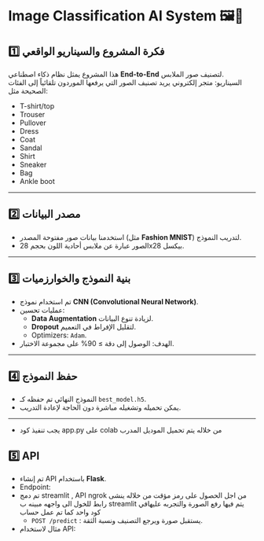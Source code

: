 # Image Classification AI System 🖼️🤖

## 1️⃣ فكرة المشروع والسيناريو الواقعي

هذا المشروع يمثل نظام ذكاء اصطناعي **End-to-End** لتصنيف صور الملابس.  
السيناريو: متجر إلكتروني يريد تصنيف الصور التي يرفعها الموردون تلقائياً إلى الفئات الصحيحة مثل:

- T-shirt/top
- Trouser
- Pullover
- Dress
- Coat
- Sandal
- Shirt
- Sneaker
- Bag
- Ankle boot

---

## 2️⃣ مصدر البيانات

- استخدمنا بيانات صور مفتوحة المصدر (مثل **Fashion MNIST**) لتدريب النموذج.
- الصور عبارة عن ملابس أحادية اللون بحجم 28x28 بيكسل.

---

## 3️⃣ بنية النموذج والخوارزميات

- تم استخدام نموذج **CNN (Convolutional Neural Network)**.
- عمليات تحسين:
  - **Data Augmentation** لزيادة تنوع البيانات.
  - **Dropout** لتقليل الإفراط في التعميم.
  - Optimizers: `Adam`.
- الهدف: الوصول إلى دقة ≥ 90% على مجموعة الاختبار.

---

## 4️⃣ حفظ النموذج

- النموذج النهائي تم حفظه كـ `best_model.h5`.
- يمكن تحميله وتشغيله مباشرة دون الحاجة لإعادة التدريب.

---

- يجب تنفيذ كود app.py على colab من خلاله يتم تحميل الموديل المدرب

## 5️⃣ API

- تم إنشاء API باستخدام **Flask**.
- Endpoint:
- تم دمج streamlit , API ngrok من اجل الحصول على رمز مؤقت من خلاله ينشى رابط للخول الى واجهه مبينه ب streamlit يتم فيها رفع الصورة والتجربه عليهافي كود واحد كما تم عمل حساب
  - `POST /predict` : يستقبل صورة ويرجع التصنيف ونسبة الثقة.
- مثال لاستخدام API:

```

```
